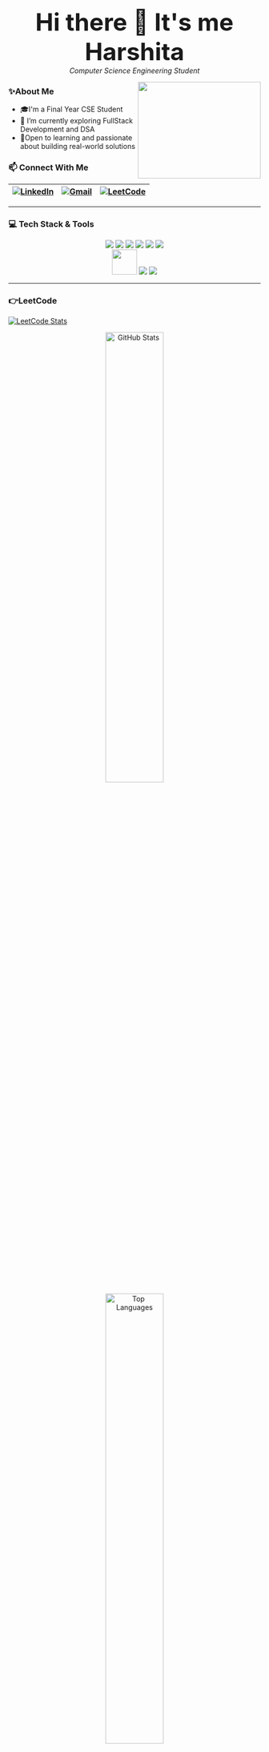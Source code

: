 <p align="center">
  <b><font size="8">Hi there 👋 It's me Harshita</font></b><br>
  <i>Computer Science Engineering Student</i>
</p>
<img align="right" src="https://media.giphy.com/media/KGhpQ5NMoWKQurlHwI/giphy.gif" width="245" height="193"/>

### ✨About Me

- 🎓I'm a Final Year CSE Student
- 🌱 I’m currently exploring FullStack Development and DSA
- 💬Open to learning and passionate about building real-world solutions
  
### 📫 Connect With Me
  | [![LinkedIn](https://img.shields.io/badge/LinkedIn-0077B5?style=for-the-badge&logo=linkedin&logoColor=white)](https://www.linkedin.com/in/harshita-a-642628271) | [![Gmail](https://img.shields.io/badge/Email-D14836?style=for-the-badge&logo=gmail&logoColor=white)](mailto:a.harshita077@gmail.com) | [![LeetCode](https://img.shields.io/badge/LeetCode-FFA116?style=for-the-badge&logo=leetcode&logoColor=black)](https://leetcode.com/Harshita__07) |
|---|---|---|

---
### 💻 Tech Stack & Tools 

<div align="center">
<img src="https://img.shields.io/badge/Java-ED8B00?style=for-the-badge&logo=java&logoColor=white" />
   <img src="https://img.shields.io/badge/MySQL-005C84?style=for-the-badge&logo=mysql&logoColor=white" />
  <img src="https://img.shields.io/badge/PHP-777BB4?style=for-the-badge&logo=php&logoColor=white" />
  <img src="https://img.shields.io/badge/HTML5-E34F26?style=for-the-badge&logo=html5&logoColor=white" />
  <img src="https://img.shields.io/badge/CSS3-1572B6?style=for-the-badge&logo=css3&logoColor=white" />
  <img src="https://img.shields.io/badge/JavaScript-F7DF1E?style=for-the-badge&logo=javascript&logoColor=black" />

  <br>
  <!-- Tools  -->
  <img height="50" width="50" src="https://img.icons8.com/color/48/000000/visual-studio-code-2019.png"/> 
  <img src="https://img.shields.io/badge/XAMPP-FB7A24?style=for-the-badge&logo=xampp&logoColor=white" />
  <img src="https://img.shields.io/badge/GitHub-181717?style=for-the-badge&logo=github&logoColor=white" />

  </div>
  
  ---
### 👉LeetCode
[![LeetCode Stats](https://leetcard.jacoblin.cool/Harshita__07?theme=dark&font=Antic%20Slab&ext=heatmap)](https://leetcode.com/Harshita__07)


<div align="center"> 
  <img src="https://github-readme-stats.vercel.app/api?username=yeshwin1810&show_icons=true&theme=tokyonight" alt="GitHub Stats" width="48%" /> 
  <br>

  <br><br>
  <img src="https://github-readme-stats.vercel.app/api/top-langs/?username=yeshwin1810&layout=compact&theme=tokyonight" alt="Top Languages" width="48%" /> 
</div>

[![Harshita's github activity graph](https://github-readme-activity-graph.vercel.app/graph?username=Harshita-A07&bg_color=141414&color=fffaff&line=ffffff&point=95e0ea&area=true&hide_border=true)](https://github.com/ashutosh00710/github-readme-activity-graph)
